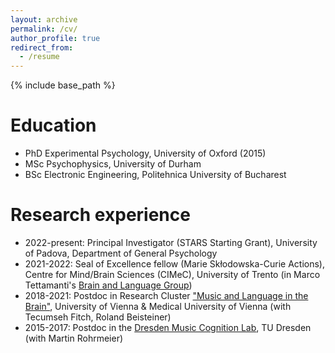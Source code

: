 ```yaml
---
layout: archive
permalink: /cv/
author_profile: true
redirect_from:
  - /resume
---
```


{% include base_path %}

Education
======
* PhD Experimental Psychology, University of Oxford (2015)
* MSc Psychophysics, University of Durham
* BSc Electronic Engineering, Politehnica University of Bucharest

Research experience
======
* 2022-present: Principal Investigator (STARS Starting Grant), University of Padova, Department of General Psychology
* 2021-2022: Seal of Excellence fellow (Marie Skłodowska-Curie Actions), Centre for Mind/Brain Sciences (CIMeC), University of Trento (in Marco Tettamanti's [Brain and Language Group](https://www.cimec.unitn.it/en/744/brain-and-language-group))
* 2018-2021: Postdoc in Research Cluster ["Music and Language in the Brain"](https://clusterprojekte.meduniwien.ac.at/sprach-und-musikressourcen-des-gehirns/), University of Vienna & Medical University of Vienna (with Tecumseh Fitch, Roland Beisteiner)
* 2015-2017: Postdoc in the [Dresden Music Cognition Lab](https://www.facebook.com/DresdenMusicCognitionLab), TU Dresden (with Martin Rohrmeier)
